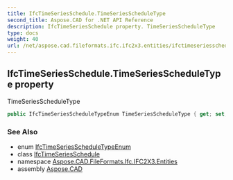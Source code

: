 ```yaml
---
title: IfcTimeSeriesSchedule.TimeSeriesScheduleType
second_title: Aspose.CAD for .NET API Reference
description: IfcTimeSeriesSchedule property. TimeSeriesScheduleType
type: docs
weight: 40
url: /net/aspose.cad.fileformats.ifc.ifc2x3.entities/ifctimeseriesschedule/timeseriesscheduletype/
---
```

## IfcTimeSeriesSchedule.TimeSeriesScheduleType property

TimeSeriesScheduleType

```csharp
public IfcTimeSeriesScheduleTypeEnum TimeSeriesScheduleType { get; set; }
```

### See Also

* enum [IfcTimeSeriesScheduleTypeEnum](../../../aspose.cad.fileformats.ifc.ifc2x3.types/ifctimeseriesscheduletypeenum/)
* class [IfcTimeSeriesSchedule](../)
* namespace [Aspose.CAD.FileFormats.Ifc.IFC2X3.Entities](../../ifctimeseriesschedule/)
* assembly [Aspose.CAD](../../../)


